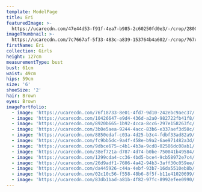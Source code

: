 ```yaml
---
template: ModelPage
title: Eri
featuredImage: >-
  https://ucarecdn.com/47e44d53-f91f-4ea7-b985-2c60250fd0e3/-/crop/2800x1444/0,0/-/preview/
imageThumbnail: >-
  https://ucarecdn.com/7c7667af-5f33-483c-a839-153764b4a602/-/crop/767x861/519,287/-/preview/
firstName: Eri
collection: Girls
height: 127cm
measurementType: bust
bust: 61cm
waist: 49cm
hips: 59cm
size: '6'
shoeSize: '2'
hair: Brown
eyes: Brown
imagePortfolio:
  - image: 'https://ucarecdn.com/76f18733-8e01-4fd7-9d10-242ebc9aec37/'
  - image: 'https://ucarecdn.com/10426647-e9d4-436d-a2a0-982722fb41f8/'
  - image: 'https://ucarecdn.com/8920b665-1b92-4cca-8cc6-297e158263fc/'
  - image: 'https://ucarecdn.com/3b0e5aea-9244-4acc-83b6-e337aef3d50c/'
  - image: 'https://ucarecdn.com/8850edaf-c03a-4d25-b3c4-fdbf33ad82a9/'
  - image: 'https://ucarecdn.com/fc9bb5dc-9a4f-458e-b9a2-6ae971482a3d/'
  - image: 'https://ucarecdn.com/9dbce675-c4b1-4b3a-9cd8-02586dc08ab1/'
  - image: 'https://ucarecdn.com/38ef721a-d787-4d74-b0be-750041b49584/'
  - image: 'https://ucarecdn.com/1299cda4-cc36-4bd5-bce4-9cb58972e7c4/'
  - image: 'https://ucarecdn.com/26d9adf1-7606-4a42-94b3-3aff30c059ee/'
  - image: 'https://ucarecdn.com/da445926-c44a-4ebf-93b7-16da5510eb8b/'
  - image: 'https://ucarecdn.com/02c10c56-f558-48b6-8f5f-b11e41020699/'
  - image: 'https://ucarecdn.com/83db1bad-a81b-4f82-97fc-8992efee0990/'
---
```


